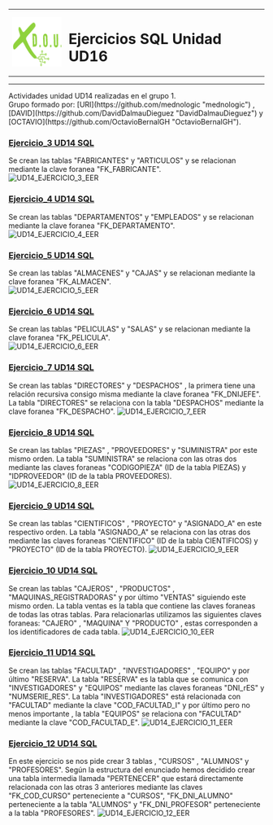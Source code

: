 <table>
 <tr>
    <td> <img src="https://github.com/OctavioBernalGH/BTC_Reus2022_UD16/blob/main/dou_logo.png" alt="Team DOU"/></td>
    <td><h1>Ejercicios SQL Unidad UD16</h1></td>
  
 </tr>
</table>
<hr>
Actividades unidad UD14 realizadas en el grupo 1.<br>
Grupo formado por:
[URI](https://github.com/mednologic "mednologic")
, [DAVID](https://github.com/DavidDalmauDieguez "DavidDalmauDieguez")
y [OCTAVIO](https://github.com/OctavioBernalGH "OctavioBernalGH").

### [Ejercicio_3 UD14 SQL](https://github.com/OctavioBernalGH/BTC_Reus2022_UD14/blob/main/UD14_EJERCICIO_3.sql "Ejercicio_3")
Se crean las tablas "FABRICANTES" y "ARTICULOS" y se relacionan mediante la clave foranea "FK_FABRICANTE".<BR>
![UD14_EJERCICIO_3_EER](https://user-images.githubusercontent.com/103035621/165151090-c90e1a85-f6b0-475e-9c4b-240dbf541fd2.PNG)

### [Ejercicio_4 UD14 SQL](https://github.com/OctavioBernalGH/BTC_Reus2022_UD14/blob/main/UD14_EJERCICIO_4.sql "Ejercicio_4")
Se crean las tablas "DEPARTAMENTOS" y "EMPLEADOS" y se relacionan mediante la clave foranea "FK_DEPARTAMENTO".<br>
![UD14_EJERCICIO_4_EER](https://user-images.githubusercontent.com/103035621/165151134-043a3fbd-b676-4734-83bb-86429062aeca.PNG)

### [Ejercicio_5 UD14 SQL](https://github.com/OctavioBernalGH/BTC_Reus2022_UD14/blob/main/UD14_EJERCICIO_5.sql "Ejercicio_5")
Se crean las tablas "ALMACENES" y "CAJAS" y se relacionan mediante la clave foranea "FK_ALMACEN".<br>
![UD14_EJERCICIO_5_EER](https://user-images.githubusercontent.com/103035621/165151179-1a2f2a11-72df-4542-b905-c62f608ed481.PNG)

### [Ejercicio_6 UD14 SQL](https://github.com/OctavioBernalGH/BTC_Reus2022_UD14/blob/main/UD14_EJERCICIO_6.sql "Ejercicio_6")
Se crean las tablas "PELICULAS" y "SALAS" y se relacionan mediante la clave foranea "FK_PELICULA".<br>
![UD14_EJERCICIO_6_EER](https://user-images.githubusercontent.com/103035621/165151372-23649fd2-4323-4ac1-a72a-a250e228e407.PNG)

### [Ejercicio_7 UD14 SQL](https://github.com/OctavioBernalGH/BTC_Reus2022_UD14/blob/main/UD14_EJERCICIO_7.sql "Ejercicio_7")
Se crean las tablas "DIRECTORES" y "DESPACHOS" , la primera tiene una relación recursiva consigo misma mediante la clave foranea "FK_DNIJEFE". La tabla "DIRECTORES" se relaciona con la tabla "DESPACHOS" mediante la clave foranea "FK_DESPACHO".
![UD14_EJERCICIO_7_EER](https://user-images.githubusercontent.com/103035621/165151384-3ade4fc2-f771-4177-8c88-4c6326616a7a.PNG)

### [Ejercicio_8 UD14 SQL](https://github.com/OctavioBernalGH/BTC_Reus2022_UD14/blob/main/UD14_EJERCICIO_8.sql "Ejercicio_8")
Se crean las tablas "PIEZAS" , "PROVEEDORES" y "SUMINISTRA" por este mismo orden. La tabla "SUMINISTRA" se relaciona con las otras dos mediante las claves foraneas "CODIGOPIEZA" (ID de la tabla PIEZAS) y "IDPROVEEDOR" (ID de la tabla PROVEEDORES).<br>
![UD14_EJERCICIO_8_EER](https://user-images.githubusercontent.com/103035621/165151402-4a795965-8cd2-4569-92d2-3ce0703728bc.PNG)

### [Ejercicio_9 UD14 SQL](https://github.com/OctavioBernalGH/BTC_Reus2022_UD14/blob/main/UD14_EJERCICIO_9.sql "Ejercicio_9")
Se crean las tablas "CIENTIFICOS" , "PROYECTO" y "ASIGNADO_A" en este respectivo orden. La tabla "ASIGNADO_A" se relaciona con las otras dos mediante las claves foraneas "CIENTIFICO" (ID de la tabla CIENTIFICOS) y "PROYECTO" (ID de la tabla PROYECTO).
![UD14_EJERCICIO_9_EER](https://user-images.githubusercontent.com/103035621/165151418-581d2898-e03a-4219-a750-be37115fd8da.PNG)

### [Ejercicio_10 UD14 SQL](https://github.com/OctavioBernalGH/BTC_Reus2022_UD14/blob/main/UD14_EJERCICIO_10.sql "Ejercicio_10")
Se crean las tablas "CAJEROS" , "PRODUCTOS" , "MAQUINAS_REGISTRADORAS" y por último "VENTAS" siguiendo este mismo orden. La tabla ventas es la tabla que contiene las claves foraneas de todas las otras tablas. Para relacionarlas utilizamos las siguientes claves foraneas: "CAJERO" , "MAQUINA" Y "PRODUCTO" , estas corresponden a los identificadores de cada tabla.
![UD14_EJERCICIO_10_EER](https://user-images.githubusercontent.com/103035621/165151440-3e0fc8a3-ccbf-4824-8654-11e836e65d31.PNG)

### [Ejercicio_11 UD14 SQL](https://github.com/OctavioBernalGH/BTC_Reus2022_UD14/blob/main/UD14_EJERCICIO_11.sql "Ejercicio_11")
Se crean las tablas "FACULTAD" , "INVESTIGADORES" , "EQUIPO" y  por último "RESERVA". La tabla "RESERVA" es la tabla que se comunica con "INVESTIGADORES" y "EQUIPOS" mediante las claves foraneas "DNI_rES" y "NUMSERIE_RES". La tabla "INVESTIGADORES" está relacionada con "FACULTAD" mediante la clave "COD_FACULTAD_I" y por último pero no menos importante , la tabla "EQUIPOS" se relaciona con "FACULTAD" mediante la clave "COD_FACULTAD_E".
![UD14_EJERCICIO_11_EER](https://user-images.githubusercontent.com/103035621/165151451-0f61f5c0-7dae-4479-bbc4-19d5a26fac86.PNG)

### [Ejercicio_12 UD14 SQL](https://github.com/OctavioBernalGH/BTC_Reus2022_UD14/blob/main/UD14_EJERCICIO_12.sql "Ejercicio_12")
En este ejercicio se nos pide crear 3 tablas , "CURSOS" , "ALUMNOS" y "PROFESORES". Según la estructura del enunciado hemos decidido crear una tabla intermedia llamada "PERTENECER" que estará directamente relacionada con las otras 3 anteriores mediante las claves "FK_COD_CURSO" perteneciente a "CURSOS", "FK_DNI_ALUMNO" perteneciente a la tabla "ALUMNOS" y "FK_DNI_PROFESOR" perteneciente a la tabla "PROFESORES".
![UD14_EJERCICIO_12_EER](https://user-images.githubusercontent.com/103035621/165151491-c04fd17e-7aad-4067-9cd8-3042e3dd0701.PNG)

